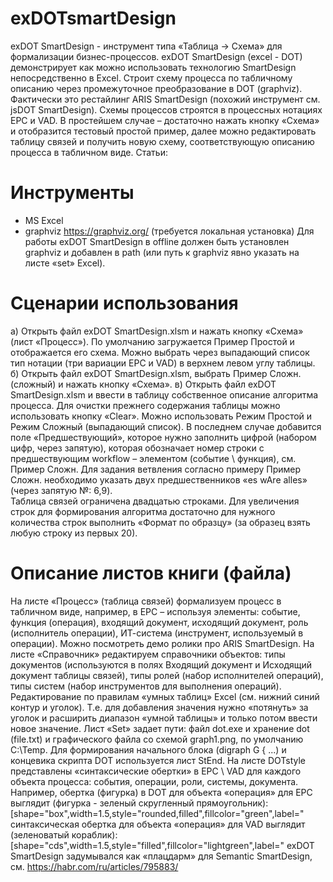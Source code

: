# exDOTsmartDesign
exDOT SmartDesign - инструмент типа «Таблица -> Схема» для формализации бизнес-процессов. exDOT SmartDesign (excel - DOT) демонстрирует как можно использовать технологию SmartDesign непосредственно в Excel. Строит схему процесса по табличному описанию через промежуточное преобразование в DOT (graphviz). Фактически это рестайлинг ARIS SmartDesign (похожий инструмент см. jsDOT SmartDesign).
Схемы процессов строятся в процессных нотациях EPC и VAD. В простейшем случае – достаточно нажать кнопку «Схема» и отобразится тестовый простой пример, далее можно редактировать таблицу связей и получить новую схему, соответствующую описанию процесса в табличном виде.
Статьи: 
# Инструменты
- MS Excel
- graphviz https://graphviz.org/ (требуется локальная установка)
Для работы exDOT SmartDesign в offline должен быть установлен graphviz и добавлен в path (или путь к graphviz явно указать на листе «set» Excel). 
# Сценарии использования
а) Открыть файл exDOT SmartDesign.xlsm и нажать кнопку «Схема» (лист «Процесс»). По умолчанию загружается Пример Простой и отображается его схема. Можно выбрать через выпадающий список тип нотации (три вариации ЕРС и VAD) в верхнем левом углу таблицы.
б) Открыть файл exDOT SmartDesign.xlsm, выбрать Пример Сложн. (сложный) и нажать кнопку «Схема». 
в) Открыть файл exDOT SmartDesign.xlsm и ввести в таблицу собственное описание алгоритма процесса. Для очистки прежнего содержания таблицы можно использовать кнопку «Clear». Можно использовать Режим Простой и Режим Сложный (выпадающий список). В последнем случае добавится поле «Предшествующий», которое нужно заполнить цифрой (набором цифр, через запятую), которая обозначает номер строки с предшествующим workflow – элементом (событие \ функция), см. Пример Сложн.
Для задания ветвления согласно примеру Пример Сложн. необходимо указать двух предшественников «es wAre alles» (через запятую №: 6,9).  
Таблица связей ограничена двадцатью строками. Для увеличения строк для формирования алгоритма достаточно для нужного количества строк выполнить «Формат по образцу» (за образец взять любую строку из первых 20). 
# Описание листов книги (файла) 
На листе «Процесс» (таблица связей) формализуем процесс в табличном виде, например, в ЕРС – используя элементы: событие, функция (операция), входящий документ, исходящий документ, роль (исполнитель операции), ИТ-система (инструмент, используемый в операции). Можно посмотреть демо ролики про ARIS SmartDesign. 
На листе «Справочник» редактируем справочники объектов: типы документов (используются в полях Входящий документ и Исходящий документ таблицы связей), типы ролей (набор исполнителей операций), типы систем (набор инструментов для выполнения операций).
Редактирование по правилам «умных таблиц» Excel (см. нижний синий контур и уголок). Т.е. для добавления значения нужно «потянуть» за уголок и расширить диапазон «умной таблицы» и только потом ввести новое значение. 
Лист «Set» задает пути: файл dot.exe и хранение dot (file.txt) и графического файла со схемой graph1.png, по умолчанию C:\Temp\.
Для формирования начального блока (digraph G { ...) и концевика скрипта DOT используется лист StEnd.
На листе DOTstyle представлены «синтаксические обертки» в EPC \ VAD для каждого объекта процесса: события, операции, роли, системы, документа. Например, обертка (фигурка) в DOT для объекта «операция» для ЕРС выглядит (фигурка - зеленый скругленный прямоугольник):
[shape="box",width=1.5,style="rounded,filled",fillcolor="green",label="
синтаксическая обертка для объекта «операция» для VAD выглядит (зеленоватый кораблик):
[shape="cds",width=1.5,style="filled",fillcolor="lightgreen",label="
exDOT SmartDesign задумывался как «плацдарм» для Semantic SmartDesign, см. https://habr.com/ru/articles/795883/ 

